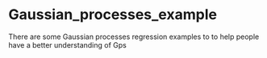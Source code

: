 # Gaussian_processes_example
There are some Gaussian processes regression examples to to help people have a better understanding of Gps 
